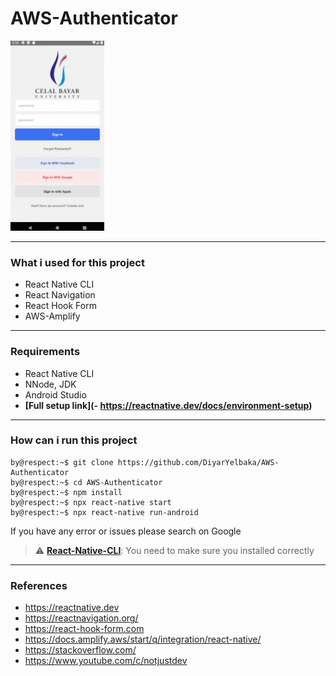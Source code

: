 # AWS-Authenticator


<p >
  
  <img src="https://github.com/DiyarYelbaka/AWS-Authenticator/blob/main/src/assets/images/aws.gif" width="150"  >
</p>

<hr />

### What i used for this project
- React Native CLI
- React Navigation
- React Hook Form
- AWS-Amplify

<hr />

### Requirements
- React Native CLI
- NNode, JDK
- Android Studio
- **[Full setup link](- https://reactnative.dev/docs/environment-setup)**

<hr />

### How can i run this project

```console
by@respect:~$ git clone https://github.com/DiyarYelbaka/AWS-Authenticator
by@respect:~$ cd AWS-Authenticator
by@respect:~$ npm install
by@respect:~$ npx react-native start
by@respect:~$ npx react-native run-android
```

If you have any error or issues please search on Google

> :warning: **[React-Native-CLI](https://reactnative.dev/docs/environment-setup)**: You need to make sure you installed correctly

<hr />

### References
- https://reactnative.dev
- https://reactnavigation.org/
- https://react-hook-form.com
- https://docs.amplify.aws/start/q/integration/react-native/
- https://stackoverflow.com/
- https://www.youtube.com/c/notjustdev
